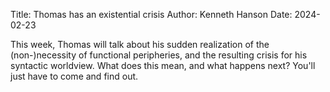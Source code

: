 Title: Thomas has an existential crisis
Author: Kenneth Hanson
Date: 2024-02-23

This week, Thomas will talk about his sudden realization of the (non-)necessity of functional peripheries, and the resulting crisis for his syntactic worldview. What does this mean, and what happens next? You'll just have to come and find out.
